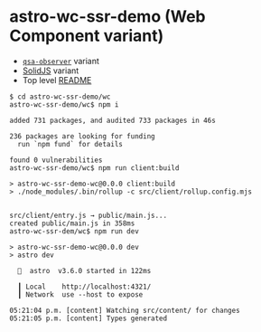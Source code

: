 # astro-wc-ssr-demo (Web Component variant)
- [`qsa-observer`](../qsa-observer/README.md) variant
- [SolidJS](../solid-js/README.md) variant
- Top level [README](../README.md)

```shell
$ cd astro-wc-ssr-demo/wc
astro-wc-ssr-demo/wc$ npm i

added 731 packages, and audited 733 packages in 46s

236 packages are looking for funding
  run `npm fund` for details

found 0 vulnerabilities
astro-wc-ssr-demo/wc$ npm run client:build

> astro-wc-ssr-demo-wc@0.0.0 client:build
> ./node_modules/.bin/rollup -c src/client/rollup.config.mjs


src/client/entry.js → public/main.js...
created public/main.js in 358ms
astro-wc-ssr-dem/wc$ npm run dev

> astro-wc-ssr-demo-wc@0.0.0 dev
> astro dev

  🚀  astro  v3.6.0 started in 122ms
  
  ┃ Local    http://localhost:4321/
  ┃ Network  use --host to expose
  
05:21:04 p.m. [content] Watching src/content/ for changes
05:21:05 p.m. [content] Types generated
```

